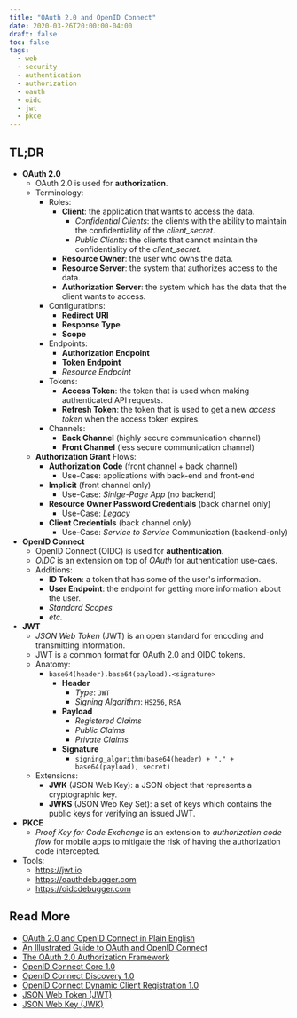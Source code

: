 ```yaml
---
title: "OAuth 2.0 and OpenID Connect"
date: 2020-03-26T20:00:00-04:00
draft: false
toc: false
tags:
  - web
  - security
  - authentication
  - authorization
  - oauth
  - oidc
  - jwt
  - pkce
---
```


## TL;DR

  - **OAuth 2.0**
    - OAuth 2.0 is used for **authorization**.
    - Terminology:
      - Roles:
        - **Client**: the application that wants to access the data.
          - _Confidential Clients_: the clients with the ability to maintain the confidentiality of the _client_secret_.
          - _Public Clients_: the clients that cannot maintain the confidentiality of the _client_secret_.
        - **Resource Owner**: the user who owns the data.
        - **Resource Server**: the system that authorizes access to the data.
        - **Authorization Server**: the system which has the data that the client wants to access.
      - Configurations:
        - **Redirect URI**
        - **Response Type**
        - **Scope**
      - Endpoints:
        - **Authorization Endpoint**
        - **Token Endpoint**
        - *Resource Endpoint*
      - Tokens:
        - **Access Token**: the token that is used when making authenticated API requests.
        - **Refresh Token**: the token that is used to get a new _access token_ when the access token expires.
      - Channels:
        - **Back Channel** (highly secure communication channel)
        - **Front Channel** (less secure communication channel)
    - **Authorization Grant** Flows:
      - **Authorization Code** (front channel + back channel)
        - Use-Case: applications with back-end and front-end
      - **Implicit** (front channel only)
        - Use-Case: _Sinlge-Page App_ (no backend)
      - **Resource Owner Password Credentials** (back channel only)
        - Use-Case: _Legacy_
      - **Client Credentials** (back channel only)
        - Use-Case: _Service to Service_ Communication (backend-only)
  - **OpenID Connect**
    - OpenID Connect (OIDC) is used for **authentication**.
    - _OIDC_ is an extension on top of _OAuth_ for authentication use-caes.
    - Additions:
      - **ID Token**: a token that has some of the user's information.
      - **User Endpoint**: the endpoint for getting more information about the user.
      - *Standard Scopes*
      - *etc.*
  - **JWT**
    - _JSON Web Token_ (JWT) is an open standard for encoding and transmitting information.
    - JWT is a common format for OAuth 2.0 and OIDC tokens.
    - Anatomy:
      - `base64(header).base64(payload).<signature>`
        - **Header**
          - *Type*: `JWT`
          - *Signing Algorithm*: `HS256`, `RSA`
        - **Payload**
          - *Registered Claims*
          - *Public Claims*
          - *Private Claims*
        - **Signature**
          - `signing_algorithm(base64(header) + "." + base64(payload), secret)`
    - Extensions:
      - **JWK** (JSON Web Key): a JSON object that represents a cryptographic key.
      - **JWKS** (JSON Web Key Set): a set of keys which contains the public keys for verifying an issued JWT.
  - **PKCE**
    - _Proof Key for Code Exchange_ is an extension to _authorization code flow_ for mobile apps to mitigate the risk of having the authorization code intercepted.
  - Tools:
    - https://jwt.io
    - https://oauthdebugger.com
    - https://oidcdebugger.com

## Read More

  - [OAuth 2.0 and OpenID Connect in Plain English](https://www.youtube.com/watch?v=996OiexHze0)
  - [An Illustrated Guide to OAuth and OpenID Connect](https://developer.okta.com/blog/2019/10/21/illustrated-guide-to-oauth-and-oidc)
  - [The OAuth 2.0 Authorization Framework](https://tools.ietf.org/html/rfc6749)
  - [OpenID Connect Core 1.0](https://openid.net/specs/openid-connect-core-1_0.html)
  - [OpenID Connect Discovery 1.0](https://openid.net/specs/openid-connect-discovery-1_0.html)
  - [OpenID Connect Dynamic Client Registration 1.0](https://openid.net/specs/openid-connect-registration-1_0.html)
  - [JSON Web Token (JWT)](https://tools.ietf.org/html/rfc7519)
  - [JSON Web Key (JWK)](https://tools.ietf.org/html/rfc7517)
